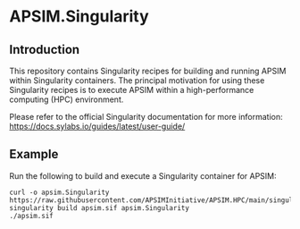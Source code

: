 # APSIM.Singularity

## Introduction

This repository contains Singularity recipes for building and running APSIM within Singularity containers. The principal motivation for using these Singularity recipes is to execute APSIM within a high-performance computing (HPC) environment.

Please refer to the official Singularity documentation for more information: https://docs.sylabs.io/guides/latest/user-guide/

## Example

Run the following to build and execute a Singularity container for APSIM:

```
curl -o apsim.Singularity https://raw.githubusercontent.com/APSIMInitiative/APSIM.HPC/main/singularity/Singularity.2022.12.7130.0
singularity build apsim.sif apsim.Singularity
./apsim.sif 
```
